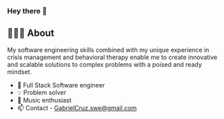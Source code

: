 <!--
**Gabrielcruz1/Gabrielcruz1** is a ✨ _special_ ✨ repository because its `README.md` (this file) appears on your GitHub profile.
-->
### Hey there 👋

## 🧑🏻‍💻 About 

My software engineering skills combined with my unique experience in crisis management and behavioral therapy enable me to create innovative and scalable solutions to complex problems with a poised and ready mindset. 

- 🔭 Full Stack Software engineer
- 💡 Problem solver
- 🎹 Music enthusiast 
- 📫 Contact - GabrielCruz.swe@gmail.com
